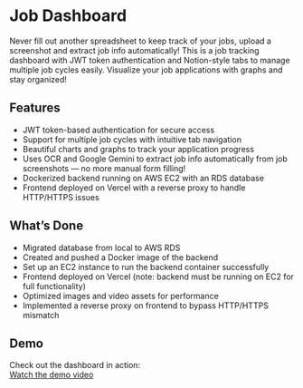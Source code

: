 # Job Dashboard

Never fill out another spreadsheet to keep track of your jobs, upload a screenshot and extract job info automatically! 
This is a job tracking dashboard with JWT token authentication and Notion-style tabs to manage multiple job cycles easily. Visualize your job applications with graphs and stay organized!

## Features

- JWT token-based authentication for secure access  
- Support for multiple job cycles with intuitive tab navigation  
- Beautiful charts and graphs to track your application progress  
- Uses OCR and Google Gemini to extract job info automatically from job screenshots — no more manual form filling!  
- Dockerized backend running on AWS EC2 with an RDS database  
- Frontend deployed on Vercel with a reverse proxy to handle HTTP/HTTPS issues  

## What’s Done

- Migrated database from local to AWS RDS 
- Created and pushed a Docker image of the backend  
- Set up an EC2 instance to run the backend container successfully  
- Frontend deployed on Vercel (note: backend must be running on EC2 for full functionality)  
- Optimized images and video assets for performance  
- Implemented a reverse proxy on frontend to bypass HTTP/HTTPS mismatch  

## Demo

Check out the dashboard in action:  
[Watch the demo video](https://streamable.com/1kjhob)
